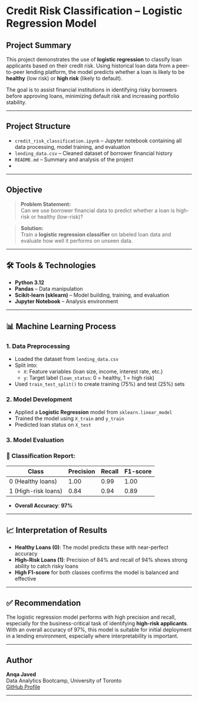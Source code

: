 # Credit Risk Classification – Logistic Regression Model

##  Project Summary

This project demonstrates the use of **logistic regression** to classify loan applicants based on their credit risk. Using historical loan data from a peer-to-peer lending platform, the model predicts whether a loan is likely to be **healthy** (low risk) or **high risk** (likely to default).

The goal is to assist financial institutions in identifying risky borrowers before approving loans, minimizing default risk and increasing portfolio stability.

---
## Project Structure

- `credit_risk_classification.ipynb` – Jupyter notebook containing all data processing, model training, and evaluation
- `lending_data.csv` – Cleaned dataset of borrower financial history
- `README.md` – Summary and analysis of the project
- 
---

## Objective

> **Problem Statement:**  
Can we use borrower financial data to predict whether a loan is high-risk or healthy (low-risk)?

> **Solution:**  
Train a **logistic regression classifier** on labeled loan data and evaluate how well it performs on unseen data.

---

## 🛠️ Tools & Technologies

- **Python 3.12**
- **Pandas** – Data manipulation
- **Scikit-learn (sklearn)** – Model building, training, and evaluation
- **Jupyter Notebook** – Analysis environment

---

## 📊 Machine Learning Process

### 1. Data Preprocessing
- Loaded the dataset from `lending_data.csv`
- Split into:
  - `X`: Feature variables (loan size, income, interest rate, etc.)
  - `y`: Target label (`loan_status`: 0 = healthy, 1 = high risk)
- Used `train_test_split()` to create training (75%) and test (25%) sets

### 2. Model Development
- Applied a **Logistic Regression** model from `sklearn.linear_model`
- Trained the model using `X_train` and `y_train`
- Predicted loan status on `X_test`

### 3. Model Evaluation

### 🔹 Classification Report:

| Class | Precision | Recall | F1-score |
|-------|-----------|--------|----------|
| 0 (Healthy loans) | 1.00 | 0.99 | 1.00 |
| 1 (High-risk loans) | 0.84 | 0.94 | 0.89 |

- **Overall Accuracy**: **97%**

---

## 📈 Interpretation of Results

- **Healthy Loans (0)**: The model predicts these with near-perfect accuracy
- **High-Risk Loans (1)**: Precision of 84% and recall of 94% shows strong ability to catch risky loans
- **High F1-score** for both classes confirms the model is balanced and effective

---

## ✅ Recommendation

The logistic regression model performs with high precision and recall, especially for the business-critical task of identifying **high-risk applicants**. With an overall accuracy of 97%, this model is suitable for initial deployment in a lending environment, especially where interpretability is important.

---

##  Author

**Anqa Javed**  
Data Analytics Bootcamp, University of Toronto  
[GitHub Profile](https://github.com/AnqaJaved)

---
